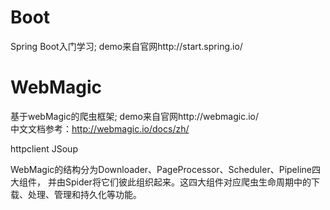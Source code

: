 # Boot
Spring Boot入门学习; demo来自官网http://start.spring.io/

# WebMagic
基于webMagic的爬虫框架; demo来自官网http://webmagic.io/<br>
中文文档参考：http://webmagic.io/docs/zh/

httpclient
JSoup

WebMagic的结构分为Downloader、PageProcessor、Scheduler、Pipeline四大组件，
并由Spider将它们彼此组织起来。这四大组件对应爬虫生命周期中的下载、处理、管理和持久化等功能。